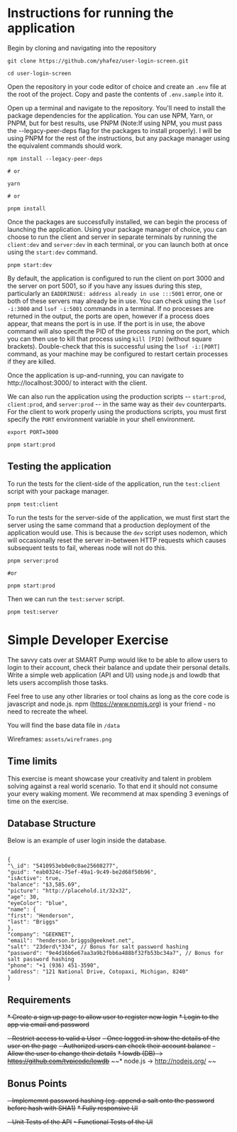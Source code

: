 # Instructions for running the application

Begin by cloning and navigating into the repository

```
git clone https://github.com/yhafez/user-login-screen.git

cd user-login-screen
```

Open the repository in your code editor of choice and create an `.env` file at the root of the project. Copy and paste the contents of `.env.sample` into it.

Open up a terminal and navigate to the repository. You'll need to install the package dependencies for the application. You can use NPM, Yarn, or PNPM, but for best results, use PNPM (Note:If using NPM, you must pass the --legacy-peer-deps flag for the packages to install properly). I will be using PNPM for the rest of the instructions, but any package manager using the equivalent commands should work.

```
npm install --legacy-peer-deps

# or

yarn

# or

pnpm install
```

Once the packages are successfully installed, we can begin the process of launching the application. Using your package manager of choice, you can choose to run the client and server in separate terminals by running the `client:dev` and `server:dev` in each terminal, or you can launch both at once using the `start:dev` command.

```
pnpm start:dev
```

By default, the application is configured to run the client on port 3000 and the server on port 5001, so if you have any issues during this step, particularly an `EADDRINUSE: address already in use :::5001` error, one or both of these servers may already be in use. You can check using the `lsof -i:3000` and `lsof -i:5001` commands in a terminal. If no processes are returned in the output, the ports are open, however if a process does appear, that means the port is in use. If the port is in use, the above command will also specift the PID of the process running on the port, which you can then use to kill that process using `kill [PID]` (without square brackets). Double-check that this is successful using the `lsof -i:[PORT]` command, as your machine may be configured to restart certain processes if they are killed.

Once the application is up-and-running, you can navigate to http://localhost:3000/ to interact with the client.

We can also run the application using the production scripts -- `start:prod`, `client:prod`, and `server:prod` -- in the same way as their `dev` counterparts. For the client to work properly using the productions scripts, you must first specify the `PORT` environment variable in your shell environment.

```
export PORT=3000

pnpm start:prod
```

## Testing the application

To run the tests for the client-side of the application, run the `test:client` script with your package manager.

```
pnpm test:client
```

To run the tests for the server-side of the application, we must first start the server using the same command that a production deployment of the application would use. This is because the `dev` script uses nodemon, which will occasionally reset the server in-between HTTP requests which causes subsequent tests to fail, whereas node will not do this.

```
pnpm server:prod

#or

pnpm start:prod
```

Then we can run the `test:server` script.

```
pnpm test:server
```

# Simple Developer Exercise

The savvy cats over at SMART Pump would like to be able to allow users to login to their account, check their balance and update their personal details. Write a simple web application (API and UI) using node.js and lowdb that lets users accomplish those tasks.

Feel free to use any other libraries or tool chains as long as the core code is javascript and node.js. npm (https://www.npmjs.org) is your friend - no need to recreate the wheel.

You will find the base data file in `/data`

Wireframes: `assets/wireframes.png`

## Time limits

This exercise is meant showcase your creativity and talent in problem solving against a real world scenario. To that end it should not consume your every waking moment. We recommend at max spending 3 evenings of time on the exercise.

## Database Structure

Below is an example of user login inside the database.

```

{
"\_id": "5410953eb0e0c0ae25608277",
"guid": "eab0324c-75ef-49a1-9c49-be2d68f50b96",
"isActive": true,
"balance": "$3,585.69",
"picture": "http://placehold.it/32x32",
"age": 30,
"eyeColor": "blue",
"name": {
"first": "Henderson",
"last": "Briggs"
},
"company": "GEEKNET",
"email": "henderson.briggs@geeknet.net",
"salt": "23derd\*334", // Bonus for salt password hashing
"password": "9e4d16b6e67aa3a9b2fbb6a488bf32fb53bc34a7", // Bonus for salt password hashing
"phone": "+1 (936) 451-3590",
"address": "121 National Drive, Cotopaxi, Michigan, 8240"
}

```

## Requirements

~~\* Create a sign up page to allow user to register new login~~
~~\* Login to the app via email and password~~

~~- Restrict access to valid a User~~
~~- Once logged in show the details of the user on the page~~
~~- Authorized users can check their account balance~~
~~- Allow the user to change their details~~
~~\* lowdb (DB) -> https://github.com/typicode/lowdb~~
~~\* node.js -> http://nodejs.org/ ~~

## Bonus Points

~~- Implememnt password hashing (eg. append a salt onto the password before hash with SHA1)~~
~~\* Fully responsive UI~~

~~- Unit Tests of the API~~
~~- Functional Tests of the UI~~
